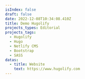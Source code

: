 ```yaml
---
isIndex: false
draft: false
date: 2022-12-08T10:34:08.410Z
title: Demo Hugolify
projects_types: Editorial
projects_tags:
  - Hugolify
  - Hugo
  - Netlify CMS
  - Bootstrap
  - SASS
datas:
  - title: Website
    text: https://www.hugolify.com
---
```

